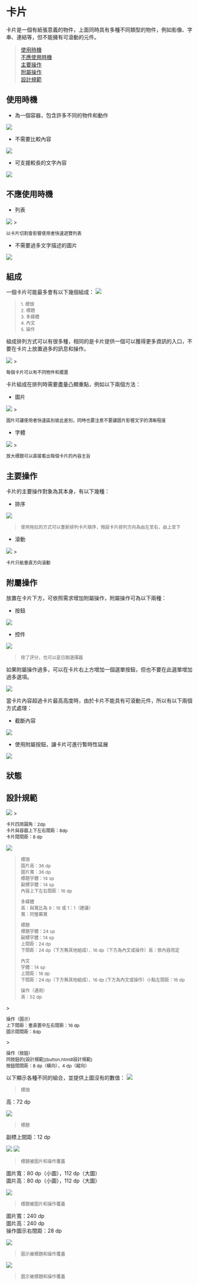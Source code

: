 # 卡片

卡片是一個有紙張意義的物件，上面同時具有多種不同類型的物件，例如影像、字串、連結等，但不能擁有可滾動的元件。

> [使用時機](#使用時機)  
> [不應使用時機](#不應使用時機)  
> [主要操作](#主要操作)  
> [附屬操作](#附屬操作)  
> [設計規範](#設計規範)

## 使用時機
* 為一個容器，包含許多不同的物件和動作  

![](http://material-design.storage.googleapis.com/publish/material_v_4/material_ext_publish/0Bzhp5Z4wHba3WFBLZjBNNGpnQzg/components_cards1.png)

* 不需要比較內容

<img src="http://material-design.storage.googleapis.com/publish/material_v_4/material_ext_publish/0Bzhp5Z4wHba3am9VWWFlbHVJNDg/components_cards3.png" style="max-width:50%"/>

* 可支援較長的文字內容

<img src="http://material-design.storage.googleapis.com/publish/material_v_4/material_ext_publish/0Bzhp5Z4wHba3Y1lRbzJERTJIa28/components_cards2.png" style="max-width:50%"/>

## 不應使用時機
* 列表 

<img src="http://material-design.storage.googleapis.com/publish/material_v_4/material_ext_publish/0B6Okdz75tqQsZGZTVVJIWW4zZWs/components_cards8.png" style="max-width:50%"/>
> <p style="font-size: 12px">以卡片切割會影響使用者快速遊覽列表</p>

* 不需要過多文字描述的圖片

<img src="http://material-design.storage.googleapis.com/publish/material_v_4/material_ext_publish/0B6Okdz75tqQsN2F1Y2RWNzQ0R1U/components_cards10.png" style="max-width:50%"/>

## 組成
一個卡片可能最多會有以下幾個組成：
![](http://material-design.storage.googleapis.com/publish/material_v_4/material_ext_publish/0Bzhp5Z4wHba3MHh2ZlhHVUMyQlk/components_cards17.png)
> <p style="font-size: 12px">1. 標頭<br>2. 標題<br>3. 多媒體<br>4. 內文<br>5. 操作</p>

組成排列方式可以有很多種，相同的是卡片提供一個可以獲得更多資訊的入口，不要在卡片上放置過多的訊息和操作。

<img src="http://material-design.storage.googleapis.com/publish/material_v_4/material_ext_publish/0B6Okdz75tqQsZWNWWDZVek41S1U/components_cards_content2.png" style="max-width:50%"/>
> <p style="font-size: 12px">每個卡片可以有不同物件和擺置</p>

卡片組成在排列時需要盡量凸顯重點，例如以下兩個方法：

* 圖片

<img src="http://material-design.storage.googleapis.com/publish/material_v_4/material_ext_publish/0Bzhp5Z4wHba3cXVadmtJa19wT3M/components_cards_content1.png" style="max-width:50%"/>
> <p style="font-size: 12px">圖片可讓使用者快速區別彼此差別，同時也要注意不要讓圖片影響文字的清晰程度</p>

* 字體

<img src="http://material-design.storage.googleapis.com/publish/material_v_4/material_ext_publish/0Bzhp5Z4wHba3NGo3QkpVWTNBZzA/components_cards_content3.png" style="max-width:50%"/>
> <p style="font-size: 12px">放大標題可以直接看出每個卡片的內容主旨</p>

## 主要操作
卡片的主要操作對象為其本身，有以下幾種：

* 排序  

![](http://material-design.storage.googleapis.com/publish/material_v_4/material_ext_publish/0Bzhp5Z4wHba3dU9ETE9PUDExMUU/components_cards_behavior1.png)
> <p style="font-size: 12px">使用拖拉的方式可以重新排列卡片順序，預設卡片排列方向為由左至右，由上至下</p>

* 滾動  

<img src="http://material-design.storage.googleapis.com/publish/material_v_4/material_ext_publish/0Bzhp5Z4wHba3dnROYlN6b1hsTmM/components_cards_behavior2.png" style="max-width:50%"/>
> <p style="font-size: 12px">卡片只能垂直方向滾動</p>

## 附屬操作
放置在卡片下方，可依照需求增加附屬操作，附屬操作可為以下兩種：
 
* 按鈕  

![](http://material-design.storage.googleapis.com/publish/material_v_4/material_ext_publish/0Bzhp5Z4wHba3aHp5aGtIT0dwQ28/components_cards19.png)

* 控件

![](http://material-design.storage.googleapis.com/publish/material_v_4/material_ext_publish/0Bzhp5Z4wHba3OXdMTGNiaG9MVXc/components_cards_action1.png)
> <p style="font-size: 12px">除了評分，也可以是日期選擇器</p>

如果附屬操作過多，可以在卡片右上方增加一個選單按鈕，但也不要在此選單增加過多選項。

![](http://material-design.storage.googleapis.com/publish/material_v_4/material_ext_publish/0Bzhp5Z4wHba3cXJ0OTI1MXJUV0U/components_cards_action5.png)

當卡片內容超過卡片最高高度時，由於卡片不能具有可滾動元件，所以有以下兩個方式處理：

* 截斷內容  

<img src="http://material-design.storage.googleapis.com/publish/material_v_4/material_ext_publish/0Bzhp5Z4wHba3dnROYlN6b1hsTmM/components_cards_behavior2.png" style="max-width:50%"/>

* 使用附屬按鈕，讓卡片可進行暫時性延展

![](http://material-design.storage.googleapis.com/publish/material_v_4/material_ext_publish/0Bzhp5Z4wHba3Q3BSMEZNOVNOWU0/components_cards_behavior7.png)

## 狀態

## 設計規範
<img src="http://material-design.storage.googleapis.com/publish/material_v_4/material_ext_publish/0B_udO5B8pzrzSG9CdkJzMEJCODQ/components_cards6.png" style="max-width:50%"/>
> <p style="font-size: 12px">卡片四周圓角：2dp<br>卡片與容器上下左右間距：8dp<br>卡片間間距：8 dp</p>

![](http://material-design.storage.googleapis.com/publish/material_v_4/material_ext_publish/0Bzhp5Z4wHba3bG0tNkIyNDhJZEU/components_cards28.png)
> <p style="font-size: 12px">標頭<br>圖片高：36 dp<br>圖片寬：36 dp<br>標題字體：14 sp<br>副標字體：14 sp<br>內容上下左右間距：16 dp<br></p>
> <p style="font-size: 12px">多媒體<br>高：與寬比為 9：16 或 1：1（建議）<br>寬：同螢幕寬<br></p>
> <p style="font-size: 12px">標題<br>標題字體：24 sp<br>副標字體：14 sp<br>上間距：24 dp<br>下間距：24 dp（下方無其他組成），16 dp（下方為內文或操作）高：依內容而定</p>
> <p style="font-size: 12px">內文<br>字體：14 sp<br>上間距：16 dp<br>下間距：24 dp（下方無其他組成），16 dp (下方為內文或操作）小點左間距：16 dp</p>
> <p style="font-size: 12px">操作（通用）<br>高：52 dp
</p>
> <p style="font-size: 12px">操作（圖示）<br>上下間距：垂直置中左右間距：16 dp<br>圖示間間距：8dp
</p>
> <p style="font-size: 12px">操作（按鈕）<br>
同按鈕的[設計規範](button.html#設計規範)<br>
按鈕間間距：8 dp（橫向），4 dp（縱向）

以下顯示各種不同的組合，並提供上圖沒有的數值：
![](http://material-design.storage.googleapis.com/publish/material_v_4/material_ext_publish/0Bzhp5Z4wHba3dmZtRndUeWtpMUk/components_cards30.png)
> <p style="font-size: 12px">標頭<br>
高：72 dp
</p>

![](http://material-design.storage.googleapis.com/publish/material_v_4/material_ext_publish/0Bzhp5Z4wHba3MXJBM2FCcDVscjg/components_cards34.png)
> <p style="font-size: 12px">標題<br>
副標上間距：12 dp
</p>

![](http://material-design.storage.googleapis.com/publish/material_v_4/material_ext_publish/0Bzhp5Z4wHba3c29HUjIwc19JQlU/components_cards24.png)
![](http://material-design.storage.googleapis.com/publish/material_v_4/material_ext_publish/0Bzhp5Z4wHba3eXpkdFhrZk9oM1k/components_cards25.png)
> <p style="font-size: 12px">標題被圖片和操作覆蓋<br>
圖片寬：80 dp（小圖），112 dp（大圖）<br>
圖片高：80 dp（小圖），112 dp（大圖）
</p>

![](http://material-design.storage.googleapis.com/publish/material_v_4/material_ext_publish/0Bzhp5Z4wHba3OTNwYzRRZ0o2dGM/components_cards41.png)
> <p style="font-size: 12px">標題被圖片和操作覆蓋<br>
圖片寬：240 dp<br>
圖片高：240 dp<br>
操作圖示右間距：28 dp
</p>

![](http://material-design.storage.googleapis.com/publish/material_v_4/material_ext_publish/0Bzhp5Z4wHba3ajNVOVJyV2VmcXM/components_cards36.png)
> <p style="font-size: 12px">圖示被標題和操作覆蓋
</p>

![](http://material-design.storage.googleapis.com/publish/material_v_4/material_ext_publish/0Bzhp5Z4wHba3US1pR2N0OTNIaFE/components_cards37.png)
> <p style="font-size: 12px">圖示被標題和操作覆蓋
</p>